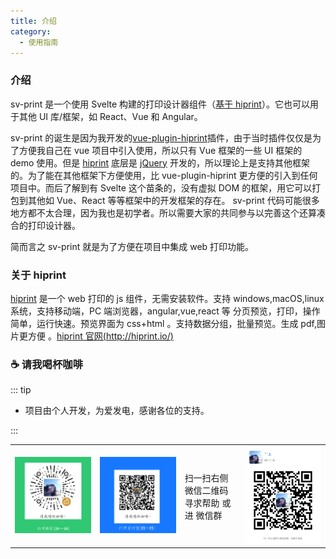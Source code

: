 ```yaml
---
title: 介绍
category:
  - 使用指南
---
```


### 介绍

sv-print 是一个使用 Svelte 构建的打印设计器组件（[基于 hiprint](http://hiprint.io)）。它也可以用于其他 UI 库/框架，如 React、Vue 和 Angular。

sv-print 的诞生是因为我开发的[vue-plugin-hiprint](https://gitee.com/CcSimple/vue-plugin-hiprint)插件，由于当时插件仅仅是为了方便我自己在 vue 项目中引入使用，所以只有 Vue 框架的一些 UI 框架的 demo 使用。但是 [hiprint](http://hiprint.io) 底层是 [jQuery](https://jquery.com/) 开发的，所以理论上是支持其他框架的。为了能在其他框架下方便使用，比 vue-plugin-hiprint 更方便的引入到任何项目中。而后了解到有 Svelte 这个苗条的，没有虚拟 DOM 的框架，用它可以打包到其他如 Vue、React 等等框架中的开发框架的存在。 sv-print 代码可能很多地方都不太合理，因为我也是初学者。所以需要大家的共同参与以完善这个还算凑合的打印设计器。

简而言之 sv-print 就是为了方便在项目中集成 web 打印功能。

### 关于 hiprint

[hiprint](http://hiprint.io/) 是一个 web 打印的 js 组件，无需安装软件。支持 windows,macOS,linux 系统，支持移动端，PC 端浏览器，angular,vue,react 等 分页预览，打印，操作简单，运行快速。预览界面为 css+html 。支持数据分组，批量预览。生成 pdf,图片更方便 。[hiprint 官网(http://hiprint.io/)](http://hiprint.io/)

### ☕️ 请我喝杯咖啡

::: tip

- 项目由个人开发，为爱发电，感谢各位的支持。

:::

<table>
    <tr>
        <td><img src="/assets/zWechat.png" style="width:14rem"/></td>
        <td><img src="/assets/zAlipay.png" style="width:14rem"/></td>
        <td>扫一扫右侧微信二维码<br/>寻求帮助 或进 微信群</td>
        <td><img src="/assets/wechat.png" style="width:14rem"/></td>
    </tr>
</table>
